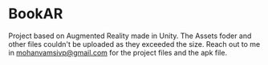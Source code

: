 # BookAR
Project based on Augmented Reality made in Unity.
The Assets foder and other files couldn't be uploaded as they exceeded the size.
Reach out to me in mohanvamsivp@gmail.com for the project files and the apk file.
